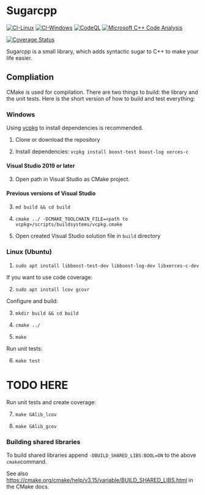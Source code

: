 # Sugarcpp

[![CI-Linux](https://github.com/s-martin/Sugarpp/actions/workflows/ci-linux.yml/badge.svg)](https://github.com/s-martin/Sugarpp/actions/workflows/ci-linux.yml) [![CI-Windows](https://github.com/s-martin/Sugarpp/actions/workflows/ci-windows.yml/badge.svg)](https://github.com/s-martin/Sugarpp/actions/workflows/ci-windows.yml) [![CodeQL](https://github.com/s-martin/Sugarpp/actions/workflows/codeql-analysis.yml/badge.svg)](https://github.com/s-martin/Sugarpp/actions/workflows/codeql-analysis.yml) [![Microsoft C++ Code Analysis](https://github.com/s-martin/Sugarpp/actions/workflows/msvc.yml/badge.svg)](https://github.com/s-martin/Sugarpp/actions/workflows/msvc.yml)

[![Coverage Status](https://coveralls.io/repos/github/s-martin/Sugarpp/badge.svg?branch=master)](https://coveralls.io/github/s-martin/Sugarpp?branch=master)

Sugarcpp is a small library, which adds syntactic sugar to C++ to make your life easier.

## Compliation

CMake is used for compilation. There are two things to build: the library and the unit tests. Here is the
short version of how to build and test everything:

### Windows

Using [vcpkg](https://github.com/microsoft/vcpkg) to install dependencies is recommended.

1. Clone or download the repository

2. Install dependencies: `vcpkg install boost-test boost-log xerces-c`

#### Visual Studio 2019 or later

3. Open path in Visual Studio as CMake project.

#### Previous versions of Visual Studio

3. `md build && cd build`

4. `cmake ../ -DCMAKE_TOOLCHAIN_FILE=<path to vcpkg>/scripts/buildsystems/vcpkg.cmake`

5. Open created Visual Studio solution file in `build` directory

### Linux (Ubuntu)

1. `sudo apt install libboost-test-dev libboost-log-dev libxerces-c-dev`

If you want to use code coverage:

2. `sudo apt install lcov gcovr`

Configure and build:

3. `mkdir build && cd build`

4. `cmake ../`

5. `make`

Run unit tests:

6. `make test`

# TODO HERE

Run unit tests and create coverage:

7. `make GAlib_lcov`

8. `make GAlib_gcov`

### Building shared libraries

To build shared libraries append `-DBUILD_SHARED_LIBS:BOOL=ON` to the above `cmake`command.

See also <https://cmake.org/cmake/help/v3.15/variable/BUILD_SHARED_LIBS.html> in the CMake docs.
